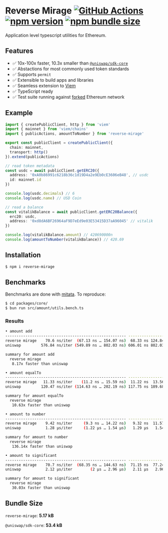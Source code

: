 # Reverse Mirage [![GitHub Actions][gha-badge]][gha] [![npm version][npm-badge]][npm] [![npm bundle size][bundle-badge]][bundle]

[gha]: https://github.com/kyscott18/reverse-mirage/actions
[gha-badge]: https://github.com/kyscott18/reverse-mirage/actions/workflows/main.yml/badge.svg
[npm]: https://www.npmjs.com/package/reverse-mirage/v/latest
[npm-badge]: https://img.shields.io/npm/v/reverse-mirage/latest.svg
[bundle]: https://bundlephobia.com/result?p=reverse-mirage@latest
[bundle-badge]:https://img.shields.io/bundlephobia/minzip/reverse-mirage/latest.svg

Application level typescript utilities for Ethereum.

## Features

- ✅ 10x-100x faster, 10.3x smaller than [`@uniswap/sdk-core`](https://github.com/uniswap/sdk-core)
- ✅ Abstactions for most commonly used token standards
- ✅ Supports `permit`
- ✅ Extensible to build apps and libraries
- ✅ Seamless extension to [Viem](https://github.com/wagmi-dev/viem)
- ✅ TypeScript ready
- ✅ Test suite running against [forked](https://ethereum.org/en/glossary/#fork) Ethereum network

## Example

```ts
import { createPublicClient, http } from 'viem'
import { mainnet } from 'viem/chains'
import { publicActions, amountToNumber } from 'reverse-mirage'

export const publicClient = createPublicClient({
  chain: mainnet,
  transport: http()
}).extend(publicActions)

// read token metadata
const usdc = await publicClient.getERC20({
  address: '0xA0b86991c6218b36c1d19D4a2e9Eb0cE3606eB48', // usdc
  id: mainnet.id
})

console.log(usdc.decimals) // 6
console.log(usdc.name) // USD Coin

// read a balance
const vitalikBalance = await publicClient.getERC20Balance({
  erc20: usdc,
  address: '0xd8dA6BF26964aF9D7eEd9e03E53415D37aA96045' // vitalik
})

console.log(vitalikBalance.amount) // 420690000n
console.log(amountToNumber(vitalikBalance)) // 420.69
```

## Installation

```sh
$ npm i reverse-mirage
```

## Benchmarks

Benchmarks are done with [mitata](https://github.com/evanwashere/mitata). To reproduce: 

```sh
$ cd packages/core/
$ bun run src/amount/utils.bench.ts
```

### Results

```sh
• amount add
------------------------------------------------------ -----------------------------
reverse mirage    70.6 ns/iter  (67.13 ns … 154.07 ns)  68.33 ns 124.84 ns 133.01 ns
uniswap         576.84 ns/iter (549.89 ns … 802.03 ns) 606.01 ns 802.03 ns 802.03 ns

summary for amount add
  reverse mirage
   8.17x faster than uniswap

• amount equalTo
------------------------------------------------------ -----------------------------
reverse mirage   11.33 ns/iter    (11.2 ns … 15.59 ns)  11.22 ns  13.56 ns  13.99 ns
uniswap         120.47 ns/iter (114.63 ns … 202.19 ns) 117.75 ns 189.68 ns 192.36 ns

summary for amount equalTo
  reverse mirage
   10.63x faster than uniswap

• amount to number
------------------------------------------------------ -----------------------------
reverse mirage    9.42 ns/iter     (9.3 ns … 14.22 ns)   9.32 ns  11.57 ns  12.18 ns
uniswap           1.28 µs/iter     (1.22 µs … 1.54 µs)   1.29 µs   1.54 µs   1.54 µs

summary for amount to number
  reverse mirage
   136.14x faster than uniswap

• amount to significant
------------------------------------------------------ -----------------------------
reverse mirage    70.7 ns/iter  (68.35 ns … 144.63 ns)  71.15 ns  77.24 ns  125.2 ns
uniswap           2.12 µs/iter        (2 µs … 2.96 µs)   2.11 µs   2.96 µs   2.96 µs

summary for amount to significant
  reverse mirage
   30.03x faster than uniswap
```
## Bundle Size

`reverse-mirage`: **5.17 kB**

`@uniswap/sdk-core`: **53.4 kB**
